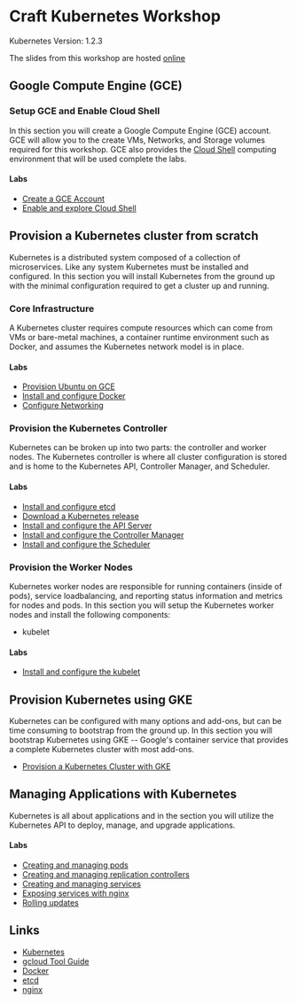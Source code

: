 # Craft Kubernetes Workshop

Kubernetes Version: 1.2.3

The slides from this workshop are hosted [online](http://go-talks.appspot.com/github.com/kelseyhightower/intro-to-kubernetes-workshop/slides/talk.slide#1)

## Google Compute Engine (GCE)

### Setup GCE and Enable Cloud Shell 

In this section you will create a Google Compute Engine (GCE) account. GCE will allow you to the create VMs, Networks, and Storage volumes required for this workshop. GCE also provides the [Cloud Shell](https://cloud.google.com/shell/docs) computing environment that will be used complete the labs.

#### Labs


  * [Create a GCE Account](labs/create-gce-account.md)
  * [Enable and explore Cloud Shell](labs/enable-and-explore-cloud-shell.md)

## Provision a Kubernetes cluster from scratch

Kubernetes is a distributed system composed of a collection of microservices. Like any system Kubernetes must be installed and configured. In this section you will install Kubernetes from the ground up with the minimal configuration required to get a cluster up and running.

### Core Infrastructure

A Kubernetes cluster requires compute resources which can come from VMs or bare-metal machines, a container runtime environment such as Docker, and assumes the Kubernetes network model is in place.

#### Labs

  * [Provision Ubuntu on GCE](labs/provisioning-ubuntu-on-gce.md)
  * [Install and configure Docker](labs/install-and-configure-docker.md)
  * [Configure Networking](labs/configure-networking.md)

### Provision the Kubernetes Controller

Kubernetes can be broken up into two parts: the controller and worker nodes. The Kubernetes controller is where all cluster configuration is stored and is home to the Kubernetes API, Controller Manager, and Scheduler.

#### Labs

  * [Install and configure etcd](labs/install-and-configure-etcd.md)
  * [Download a Kubernetes release](labs/download-a-kubernetes-release.md)
  * [Install and configure the API Server](labs/install-and-configure-apiserver.md)
  * [Install and configure the Controller Manager](labs/install-and-configure-controller-manager.md)
  * [Install and configure the Scheduler](labs/install-and-configure-scheduler.md)

### Provision the Worker Nodes

Kubernetes worker nodes are responsible for running containers (inside of pods), service loadbalancing, and reporting status information and metrics for nodes and pods. In this section you will setup the Kubernetes worker nodes and install the following components:

* kubelet

#### Labs

  * [Install and configure the kubelet](labs/install-and-configure-kubelet.md)

## Provision Kubernetes using GKE

Kubernetes can be configured with many options and add-ons, but can be time consuming to bootstrap from the ground up. In this section you will bootstrap Kubernetes using GKE -- Google's container service that provides a complete Kubernetes cluster with most add-ons.

  * [Provision a Kubernetes Cluster with GKE](labs/provision-kubernetes-cluster-with-gke)

## Managing Applications with Kubernetes

Kubernetes is all about applications and in the section you will utilize the Kubernetes API to deploy, manage, and upgrade applications.

#### Labs

  * [Creating and managing pods](labs/pods.md)
  * [Creating and managing replication controllers](labs/replication-controllers.md)
  * [Creating and managing services](labs/services.md)
  * [Exposing services with nginx](labs/exposing-services-with-nginx.md)
  * [Rolling updates](labs/rolling-updates.md)

## Links

  * [Kubernetes](http://googlecloudplatform.github.io/kubernetes)
  * [gcloud Tool Guide](https://cloud.google.com/sdk/gcloud)
  * [Docker](https://docs.docker.com)
  * [etcd](https://coreos.com/docs/distributed-configuration/getting-started-with-etcd)
  * [nginx](http://nginx.org)
